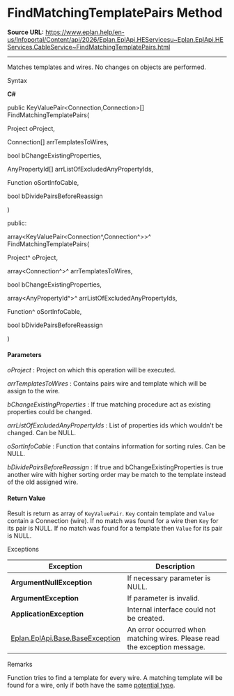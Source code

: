 # FindMatchingTemplatePairs Method

**Source URL:** https://www.eplan.help/en-us/Infoportal/Content/api/2026/Eplan.EplApi.HEServicesu~Eplan.EplApi.HEServices.CableService~FindMatchingTemplatePairs.html

---

Matches templates and wires. No changes on objects are performed.

Syntax

**C#**



public KeyValuePair<Connection,Connection>[] FindMatchingTemplatePairs( 

   Project oProject,

   Connection[] arrTemplatesToWires,

   bool bChangeExistingProperties,

   AnyPropertyId[] arrListOfExcludedAnyPropertyIds,

   Function oSortInfoCable,

   bool bDividePairsBeforeReassign

)

public:

array<KeyValuePair<Connection^,Connection^>>^ FindMatchingTemplatePairs( 

   Project^ oProject,

   array<Connection^>^ arrTemplatesToWires,

   bool bChangeExistingProperties,

   array<AnyPropertyId^>^ arrListOfExcludedAnyPropertyIds,

   Function^ oSortInfoCable,

   bool bDividePairsBeforeReassign

)


#### Parameters

*oProject*
:   Project on which this operation will be executed.

*arrTemplatesToWires*
:   Contains pairs wire and template which will be assign to the wire.

*bChangeExistingProperties*
:   If true matching procedure act as existing properties could be changed.

*arrListOfExcludedAnyPropertyIds*
:   List of properties ids which wouldn't be changed. Can be NULL.

*oSortInfoCable*
:   Function that contains information for sorting rules. Can be NULL.

*bDividePairsBeforeReassign*
:   If true and bChangeExistingProperties is true another wire with higher sorting order may be match to the template instead of the old assigned wire.

#### Return Value

Result is return as array of `KeyValuePair`. `Key` contain template and `Value` contain a Connection (wire). If no match was found for a wire then `Key` for its pair is NULL. If no match was found for a template then `Value` for its pair is NULL.

Exceptions

| Exception | Description |
| --- | --- |
| **ArgumentNullException** | If necessary parameter is NULL. |
| **ArgumentException** | If parameter is invalid. |
| **ApplicationException** | Internal interface could not be created. |
| [Eplan.EplApi.Base.BaseException](Eplan.EplApi.Baseu~Eplan.EplApi.Base.BaseException.html) | An error occurred when matching wires. Please read the exception message. |

Remarks

Function tries to find a template for every wire. A matching template will be found for a wire, only if both have the same [potential type](Eplan.EplApi.DataModelu~Eplan.EplApi.DataModel.ConnectionPropertyList~POTENTIAL_TYPE.html).
